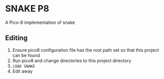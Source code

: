 # SNAKE P8

A Pico-8 implementation of snake

## Editing

1. Ensure pico8 configuration file has the root path set so that this project can be found
2. Run pico8 and change directories to this project directory
3. `LOAD SNAKE`
4. Edit away
